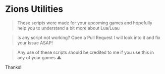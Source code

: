 # Zions Utilities

> These scripts were made for your upcoming games and hopefully help you to understand a bit more about Lua/Luau

> Is any script not working? Open a Pull Request I will look into it and fix your Issue ASAP!

> Any use of these scripts should be credited to me if you use this in any of your games ⚠️

Thanks!
